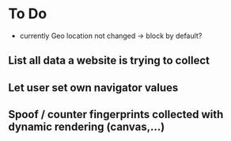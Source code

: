 # To Do


- currently Geo location not changed -> block by default?


## List all data a website is trying to collect


## Let user set own navigator values


## Spoof / counter fingerprints collected with dynamic rendering (canvas,...)